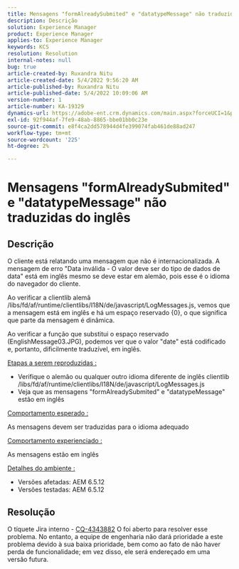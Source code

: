 ```yaml
---
title: Mensagens "formAlreadySubmited" e "datatypeMessage" não traduzidas do inglês"
description: Descrição
solution: Experience Manager
product: Experience Manager
applies-to: Experience Manager
keywords: KCS
resolution: Resolution
internal-notes: null
bug: true
article-created-by: Ruxandra Nitu
article-created-date: 5/4/2022 9:56:20 AM
article-published-by: Ruxandra Nitu
article-published-date: 5/4/2022 10:09:06 AM
version-number: 1
article-number: KA-19329
dynamics-url: https://adobe-ent.crm.dynamics.com/main.aspx?forceUCI=1&pagetype=entityrecord&etn=knowledgearticle&id=e7458870-90cb-ec11-a7b5-6045bd00db25
exl-id: 92f944af-7fe9-48ab-8865-bbe01bb0c23e
source-git-commit: e8f4ca2dd578944d4fe399074fab461de88ad247
workflow-type: tm+mt
source-wordcount: '225'
ht-degree: 2%

---
```


# Mensagens &quot;formAlreadySubmited&quot; e &quot;datatypeMessage&quot; não traduzidas do inglês

## Descrição


O cliente está relatando uma mensagem que não é internacionalizada. A mensagem de erro &quot;Data inválida - O valor deve ser do tipo de dados de data&quot; está em inglês mesmo se deve estar em alemão, pois esse é o idioma do navegador do cliente.

Ao verificar a clientlib alemã /libs/fd/af/runtime/clientlibs/I18N/de/javascript/LogMessages.js, vemos que a mensagem está em inglês e há um espaço reservado {0}, o que significa que parte da mensagem é dinâmica.

Ao verificar a função que substitui o espaço reservado (EnglishMessage03.JPG), podemos ver que o valor &quot;date&quot; está codificado e, portanto, dificilmente traduzível, em inglês.

<u>Etapas a serem reproduzidas :</u>

- Verifique o alemão ou qualquer outro idioma diferente de inglês clientlib /libs/fd/af/runtime/clientlibs/I18N/de/javascript/LogMessages.js
- Veja que as mensagens &quot;formAlreadySubmited&quot; e &quot;datatypeMessage&quot; estão em inglês


<u>Comportamento esperado :</u>

As mensagens devem ser traduzidas para o idioma adequado

<u>Comportamento experienciado :</u>

As mensagens estão em inglês

<u>Detalhes do ambiente :</u>

- Versões afetadas: AEM 6.5.12
- Versões testadas: AEM 6.5.12



## Resolução


O tíquete Jira interno - [CQ-4343882](https://jira.corp.adobe.com/browse/CQ-4343882) O foi aberto para resolver esse problema. No entanto, a equipe de engenharia não dará prioridade a este problema devido à sua baixa prioridade, bem como ao fato de não haver perda de funcionalidade; em vez disso, ele será endereçado em uma versão futura.
